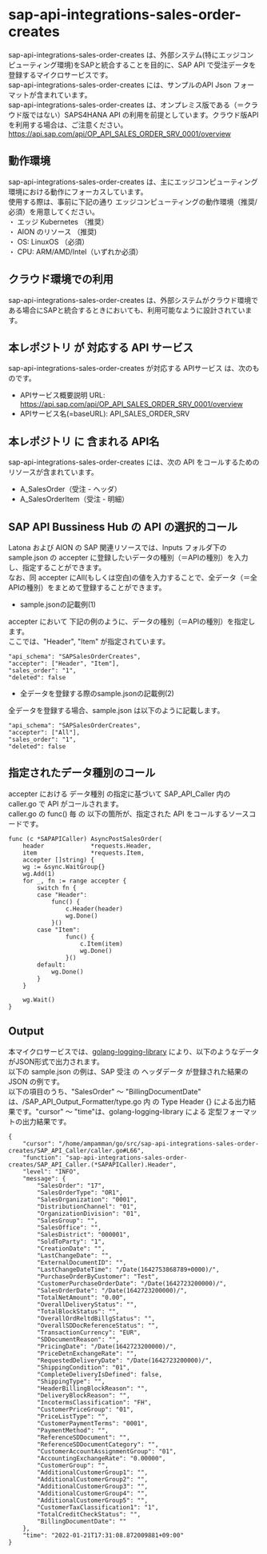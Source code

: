 # sap-api-integrations-sales-order-creates  
sap-api-integrations-sales-order-creates は、外部システム(特にエッジコンピューティング環境)をSAPと統合することを目的に、SAP API で受注データを登録するマイクロサービスです。  
sap-api-integrations-sales-order-creates には、サンプルのAPI Json フォーマットが含まれています。  
sap-api-integrations-sales-order-creates は、オンプレミス版である（＝クラウド版ではない）SAPS4HANA API の利用を前提としています。クラウド版APIを利用する場合は、ご注意ください。  
https://api.sap.com/api/OP_API_SALES_ORDER_SRV_0001/overview  

## 動作環境  
sap-api-integrations-sales-order-creates は、主にエッジコンピューティング環境における動作にフォーカスしています。  
使用する際は、事前に下記の通り エッジコンピューティングの動作環境（推奨/必須）を用意してください。  
・ エッジ Kubernetes （推奨）   
・ AION のリソース （推奨)   
・ OS: LinuxOS （必須）   
・ CPU: ARM/AMD/Intel（いずれか必須）  

## クラウド環境での利用
sap-api-integrations-sales-order-creates は、外部システムがクラウド環境である場合にSAPと統合するときにおいても、利用可能なように設計されています。

## 本レポジトリ が 対応する API サービス
sap-api-integrations-sales-order-creates が対応する APIサービス は、次のものです。

* APIサービス概要説明 URL: https://api.sap.com/api/OP_API_SALES_ORDER_SRV_0001/overview  
* APIサービス名(=baseURL): API_SALES_ORDER_SRV

## 本レポジトリ に 含まれる API名
sap-api-integrations-sales-order-creates には、次の API をコールするためのリソースが含まれています。  

* A_SalesOrder（受注 - ヘッダ）
* A_SalesOrderItem（受注 - 明細）

## SAP API Bussiness Hub の API の選択的コール

Latona および AION の SAP 関連リソースでは、Inputs フォルダ下の sample.json の accepter に登録したいデータの種別（＝APIの種別）を入力し、指定することができます。  
なお、同 accepter にAll(もしくは空白)の値を入力することで、全データ（＝全APIの種別）をまとめて登録することができます。  

* sample.jsonの記載例(1)  

accepter において 下記の例のように、データの種別（＝APIの種別）を指定します。  
ここでは、"Header", "Item" が指定されています。

```
"api_schema": "SAPSalesOrderCreates",
"accepter": ["Header", "Item"],
"sales_order": "1",
"deleted": false
```
  
* 全データを登録する際のsample.jsonの記載例(2)  

全データを登録する場合、sample.json は以下のように記載します。  

```
"api_schema": "SAPSalesOrderCreates",
"accepter": ["All"],
"sales_order": "1",
"deleted": false
```

## 指定されたデータ種別のコール

accepter における データ種別 の指定に基づいて SAP_API_Caller 内の caller.go で API がコールされます。  
caller.go の func() 毎 の 以下の箇所が、指定された API をコールするソースコードです。  

```
func (c *SAPAPICaller) AsyncPostSalesOrder(
	header             *requests.Header,
	item               *requests.Item,
	accepter []string) {
	wg := &sync.WaitGroup{}
	wg.Add(1)
	for _, fn := range accepter {
		switch fn {
		case "Header":
			func() {
				c.Header(header)
				wg.Done()
			}()
		case "Item":
				func() {
					c.Item(item)
					wg.Done()
				}()
		default:
			wg.Done()
		}
	}

	wg.Wait()
}
```

## Output  
本マイクロサービスでは、[golang-logging-library](https://github.com/latonaio/golang-logging-library) により、以下のようなデータがJSON形式で出力されます。  
以下の sample.json の例は、SAP 受注 の ヘッダデータ が登録された結果の JSON の例です。  
以下の項目のうち、"SalesOrder" ～ "BillingDocumentDate" は、/SAP_API_Output_Formatter/type.go 内 の Type Header {} による出力結果です。"cursor" ～ "time"は、golang-logging-library による 定型フォーマットの出力結果です。  

```
{
    "cursor": "/home/ampamman/go/src/sap-api-integrations-sales-order-creates/SAP_API_Caller/caller.go#L66",
    "function": "sap-api-integrations-sales-order-creates/SAP_API_Caller.(*SAPAPICaller).Header",
    "level": "INFO",
    "message": {
        "SalesOrder": "17",
        "SalesOrderType": "OR1",
        "SalesOrganization": "0001",
        "DistributionChannel": "01",
        "OrganizationDivision": "01",
        "SalesGroup": "",
        "SalesOffice": "",
        "SalesDistrict": "000001",
        "SoldToParty": "1",
        "CreationDate": "",
        "LastChangeDate": "",
        "ExternalDocumentID": "",
        "LastChangeDateTime": "/Date(1642753868789+0000)/",
        "PurchaseOrderByCustomer": "Test",
        "CustomerPurchaseOrderDate": "/Date(1642723200000)/",
        "SalesOrderDate": "/Date(1642723200000)/",
        "TotalNetAmount": "0.00",
        "OverallDeliveryStatus": "",
        "TotalBlockStatus": "",
        "OverallOrdReltdBillgStatus": "",
        "OverallSDDocReferenceStatus": "",
        "TransactionCurrency": "EUR",
        "SDDocumentReason": "",
        "PricingDate": "/Date(1642723200000)/",
        "PriceDetnExchangeRate": "",
        "RequestedDeliveryDate": "/Date(1642723200000)/",
        "ShippingCondition": "01",
        "CompleteDeliveryIsDefined": false,
        "ShippingType": "",
        "HeaderBillingBlockReason": "",
        "DeliveryBlockReason": "",
        "IncotermsClassification": "FH",
        "CustomerPriceGroup": "01",
        "PriceListType": "",
        "CustomerPaymentTerms": "0001",
        "PaymentMethod": "",
        "ReferenceSDDocument": "",
        "ReferenceSDDocumentCategory": "",
        "CustomerAccountAssignmentGroup": "01",
        "AccountingExchangeRate": "0.00000",
        "CustomerGroup": "",
        "AdditionalCustomerGroup1": "",
        "AdditionalCustomerGroup2": "",
        "AdditionalCustomerGroup3": "",
        "AdditionalCustomerGroup4": "",
        "AdditionalCustomerGroup5": "",
        "CustomerTaxClassification1": "1",
        "TotalCreditCheckStatus": "",
        "BillingDocumentDate": ""
    },
    "time": "2022-01-21T17:31:08.872009881+09:00"
}
```
